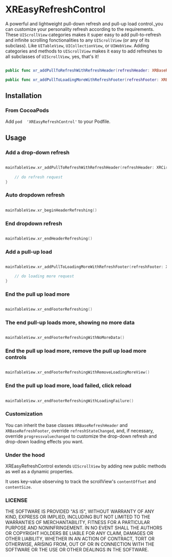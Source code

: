 # XREasyRefreshControl

A powerful and lightweight pull-down refresh and pull-up load control.,you can customize your personality refresh according to the requirements.
These `UIScrollView` categories makes it super easy to add pull-to-refresh and infinite scrolling fonctionalities to any `UIScrollView` (or any of its subclass). Like `UITableView`, `UICollectionView`, or `UIWebView`. Adding categories and methods to `UIScrollView` makes it easy to add refreshes to all subclasses of `UIScrollView`, yes, that's it!

```swift

public func xr_addPullToRefreshWithRefreshHeader(refreshHeader: XRBaseRefreshHeader, heightForHeader: CGFloat = 70, refreshingClosure refreshClosure:@escaping (() -> Swift.Void))

public func xr_addPullToLoadingMoreWithRefreshFooter(refreshFooter: XRBaseRefreshFooter, heightForFooter: CGFloat = 55, refreshingClosure refreshClosure:@escaping (() -> Swift.Void))

```

## Installation

### From CocoaPods

Add `pod  'XREasyRefreshControl'` to your Podfile.

## Usage

### Add a drop-down refresh

```swift

mainTableView.xr_addPullToRefreshWithRefreshHeader(refreshHeader: XRCircleAnimatorRefreshHeader(), heightForHeader: 70) {
       
	// do refresh request           
}

```

### Auto dropdown refresh

```swift

mainTableView.xr_beginHeaderRefreshing()

```

### End dropdown refresh

```swift

mainTableView.xr_endHeaderRefreshing()

```


### Add a pull-up load

```swift

mainTableView.xr_addPullToLoadingMoreWithRefreshFooter(refreshFooter: XRActivityRefreshFooter(), heightForFooter: 55) {

	// do loading more request
}

```

### End the pull up load more

```swift

mainTableView.xr_endFooterRefreshing()

```

### The end pull-up loads more, showing no more data

```swift

mainTableView.xr_endFooterRefreshingWithNoMoreData()

```

### End the pull up load more, remove the pull up load more controls

```swift

mainTableView.xr_endFooterRefreshingWithRemoveLoadingMoreView()

```

### End the pull up load more, load failed, click reload

```swift

mainTableView.xr_endFooterRefreshingWithLoadingFailure()

```

### Customization

You can inherit the base classes `XRBaseRefreshHeader` and `XRBaseRefreshFooter`, override `refreshStateChanged`, and, if necessary, override `progressvaluechanged` to customize the drop-down refresh and drop-down loading effects you want.

### Under the hood

XREasyRefreshControl extends `UIScrollView` by adding new public methods as well as a dynamic properties. 

It uses key-value observing to track the scrollView's `contentOffset` and `contentSize`.

### LICENSE

THE SOFTWARE IS PROVIDED "AS IS", WITHOUT WARRANTY OF ANY KIND, EXPRESS OR
IMPLIED, INCLUDING BUT NOT LIMITED TO THE WARRANTIES OF MERCHANTABILITY,
FITNESS FOR A PARTICULAR PURPOSE AND NONINFRINGEMENT. IN NO EVENT SHALL THE
AUTHORS OR COPYRIGHT HOLDERS BE LIABLE FOR ANY CLAIM, DAMAGES OR OTHER
LIABILITY, WHETHER IN AN ACTION OF CONTRACT, TORT OR OTHERWISE, ARISING FROM,
OUT OF OR IN CONNECTION WITH THE SOFTWARE OR THE USE OR OTHER DEALINGS IN THE
SOFTWARE.











